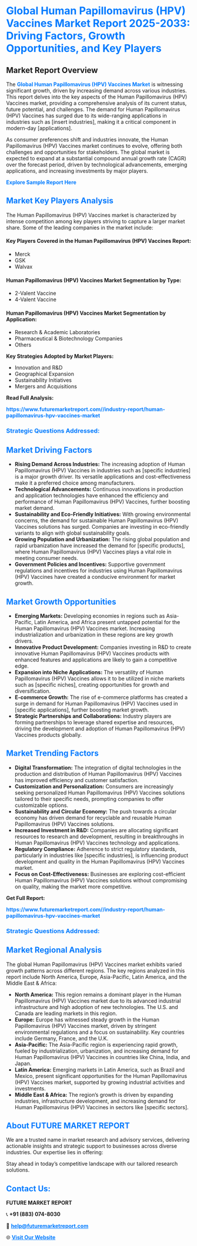 <h1 style="color: #007BFF;">Global Human Papillomavirus (HPV) Vaccines Market Report 2025-2033: Driving Factors, Growth Opportunities, and Key Players</h1>

<section id="overview">
<h2>Market Report Overview</h2>
<p>The <a href="https://www.futuremarketreport.com//industry-report/human-papillomavirus-hpv-vaccines-market" style="color: #007BFF; text-decoration: none;"><strong>Global Human Papillomavirus (HPV) Vaccines Market</strong></a> is witnessing significant growth, driven by increasing demand across various industries. This report delves into the key aspects of the Human Papillomavirus (HPV) Vaccines market, providing a comprehensive analysis of its current status, future potential, and challenges. The demand for Human Papillomavirus (HPV) Vaccines has surged due to its wide-ranging applications in industries such as [insert industries], making it a critical component in modern-day [applications].</p>
<p>As consumer preferences shift and industries innovate, the Human Papillomavirus (HPV) Vaccines market continues to evolve, offering both challenges and opportunities for stakeholders. The global market is expected to expand at a substantial compound annual growth rate (CAGR) over the forecast period, driven by technological advancements, emerging applications, and increasing investments by major players.</p>
</section>

<section id="overview">
<p><a href="https://www.futuremarketreport.com//request-sample/reportId=89030" style="color: #007BFF; text-decoration: none;"><strong>Explore Sample Report Here</strong></a></p>
</section>

<section id="key-players">
<h2 style="color: #007BFF;">Market Key Players Analysis</h2>
<p>The Human Papillomavirus (HPV) Vaccines market is characterized by intense competition among key players striving to capture a larger market share. Some of the leading companies in the market include:</p>
<h4>Key Players Covered in the Human Papillomavirus (HPV) Vaccines Report:</h4>
<ul><li>Merck</li><li>GSK</li><li>Walvax</li></ul>
<h4>Human Papillomavirus (HPV) Vaccines Market Segmentation by Type:</h4>
<ul><li>2-Valent Vaccine</li><li>4-Valent Vaccine</li></ul>

<h4>Human Papillomavirus (HPV) Vaccines Market Segmentation by Application:</h4>
<ul><li>Research &amp; Academic Laboratories</li><li>Pharmaceutical &amp; Biotechnology Companies</li><li>Others</li></ul>
<p><strong>Key Strategies Adopted by Market Players:</strong></p>
<ul>
<li>Innovation and R&D</li>
<li>Geographical Expansion</li>
<li>Sustainability Initiatives</li>
<li>Mergers and Acquisitions</li>
</ul>
</section>

<section>
<p><strong>Read Full Analysis: </strong></p><a href="https://www.futuremarketreport.com//industry-report/human-papillomavirus-hpv-vaccines-market" style="color: #007BFF; text-decoration: none;"><strong>https://www.futuremarketreport.com//industry-report/human-papillomavirus-hpv-vaccines-market</strong></a>
<h3 style="color: #007BFF;">Strategic Questions Addressed:</h3>
</section>

<section id="driving-factors">
<h2 style="color: #007BFF;">Market Driving Factors</h2>
<ul>
<li><strong>Rising Demand Across Industries:</strong> The increasing adoption of Human Papillomavirus (HPV) Vaccines in industries such as [specific industries] is a major growth driver. Its versatile applications and cost-effectiveness make it a preferred choice among manufacturers.</li>
<li><strong>Technological Advancements:</strong> Continuous innovations in production and application technologies have enhanced the efficiency and performance of Human Papillomavirus (HPV) Vaccines, further boosting market demand.</li>
<li><strong>Sustainability and Eco-Friendly Initiatives:</strong> With growing environmental concerns, the demand for sustainable Human Papillomavirus (HPV) Vaccines solutions has surged. Companies are investing in eco-friendly variants to align with global sustainability goals.</li>
<li><strong>Growing Population and Urbanization:</strong> The rising global population and rapid urbanization have increased the demand for [specific products], where Human Papillomavirus (HPV) Vaccines plays a vital role in meeting consumer needs.</li>
<li><strong>Government Policies and Incentives:</strong> Supportive government regulations and incentives for industries using Human Papillomavirus (HPV) Vaccines have created a conducive environment for market growth.</li>
</ul>
</section>

<section id="growth-opportunities">
<h2 style="color: #007BFF;">Market Growth Opportunities</h2>
<ul>
<li><strong>Emerging Markets:</strong> Developing economies in regions such as Asia-Pacific, Latin America, and Africa present untapped potential for the Human Papillomavirus (HPV) Vaccines market. Increasing industrialization and urbanization in these regions are key growth drivers.</li>
<li><strong>Innovative Product Development:</strong> Companies investing in R&D to create innovative Human Papillomavirus (HPV) Vaccines products with enhanced features and applications are likely to gain a competitive edge.</li>
<li><strong>Expansion into Niche Applications:</strong> The versatility of Human Papillomavirus (HPV) Vaccines allows it to be utilized in niche markets such as [specific niches], creating opportunities for growth and diversification.</li>
<li><strong>E-commerce Growth:</strong> The rise of e-commerce platforms has created a surge in demand for Human Papillomavirus (HPV) Vaccines used in [specific applications], further boosting market growth.</li>
<li><strong>Strategic Partnerships and Collaborations:</strong> Industry players are forming partnerships to leverage shared expertise and resources, driving the development and adoption of Human Papillomavirus (HPV) Vaccines products globally.</li>
</ul>
</section>

<section id="trending-factors">
<h2 style="color: #007BFF;">Market Trending Factors</h2>
<ul>
<li><strong>Digital Transformation:</strong> The integration of digital technologies in the production and distribution of Human Papillomavirus (HPV) Vaccines has improved efficiency and customer satisfaction.</li>
<li><strong>Customization and Personalization:</strong> Consumers are increasingly seeking personalized Human Papillomavirus (HPV) Vaccines solutions tailored to their specific needs, prompting companies to offer customizable options.</li>
<li><strong>Sustainability and Circular Economy:</strong> The push towards a circular economy has driven demand for recyclable and reusable Human Papillomavirus (HPV) Vaccines solutions.</li>
<li><strong>Increased Investment in R&D:</strong> Companies are allocating significant resources to research and development, resulting in breakthroughs in Human Papillomavirus (HPV) Vaccines technology and applications.</li>
<li><strong>Regulatory Compliance:</strong> Adherence to strict regulatory standards, particularly in industries like [specific industries], is influencing product development and quality in the Human Papillomavirus (HPV) Vaccines market.</li>
<li><strong>Focus on Cost-Effectiveness:</strong> Businesses are exploring cost-efficient Human Papillomavirus (HPV) Vaccines solutions without compromising on quality, making the market more competitive.</li>
</ul>
</section>

<section>
<p><strong>Get Full Report: </strong></p><a href="https://www.futuremarketreport.com//industry-report/human-papillomavirus-hpv-vaccines-market" style="color: #007BFF; text-decoration: none;"><strong>https://www.futuremarketreport.com//industry-report/human-papillomavirus-hpv-vaccines-market</strong></a>
<h3 style="color: #007BFF;">Strategic Questions Addressed:</h3>
</section>


<section id="regional-analysis">
<h2 style="color: #007BFF;">Market Regional Analysis</h2>
<p>The global Human Papillomavirus (HPV) Vaccines market exhibits varied growth patterns across different regions. The key regions analyzed in this report include North America, Europe, Asia-Pacific, Latin America, and the Middle East & Africa:</p>
<ul>
<li><strong>North America:</strong> This region remains a dominant player in the Human Papillomavirus (HPV) Vaccines market due to its advanced industrial infrastructure and high adoption of new technologies. The U.S. and Canada are leading markets in this region.</li>
<li><strong>Europe:</strong> Europe has witnessed steady growth in the Human Papillomavirus (HPV) Vaccines market, driven by stringent environmental regulations and a focus on sustainability. Key countries include Germany, France, and the U.K.</li>
<li><strong>Asia-Pacific:</strong> The Asia-Pacific region is experiencing rapid growth, fueled by industrialization, urbanization, and increasing demand for Human Papillomavirus (HPV) Vaccines in countries like China, India, and Japan.</li>
<li><strong>Latin America:</strong> Emerging markets in Latin America, such as Brazil and Mexico, present significant opportunities for the Human Papillomavirus (HPV) Vaccines market, supported by growing industrial activities and investments.</li>
<li><strong>Middle East & Africa:</strong> The region’s growth is driven by expanding industries, infrastructure development, and increasing demand for Human Papillomavirus (HPV) Vaccines in sectors like [specific sectors].</li>
</ul>
</section>

<footer>
<h2 style="color: #007BFF;">About FUTURE MARKET REPORT</h2>
<p>We are a trusted name in market research and advisory services, delivering actionable insights and strategic support to businesses across diverse industries. Our expertise lies in offering:</p>

<p>Stay ahead in today’s competitive landscape with our tailored research solutions.</p>

<h2 style="color: #007BFF;">Contact Us:</h2>
<p><strong>FUTURE MARKET REPORT</strong></p>
<p>📞 <strong>+91 (883) 074-8030</strong></p>
<p>📧 <strong><a href="mailto:help@futuremarketreport.com" style="color: #007BFF;">help@futuremarketreport.com</a></strong></p>
<p>🌐 <strong><a href="https://www.futuremarketreport.com/" style="color: #007BFF;">Visit Our Website</a></strong></p>
</footer>